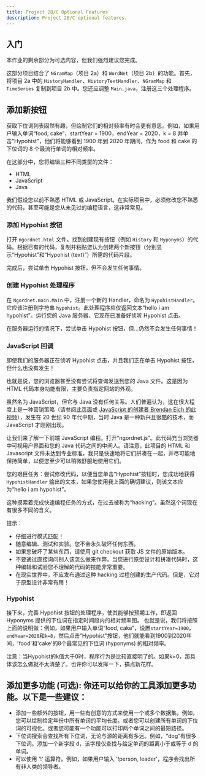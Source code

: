 ```yaml
---
title: Project 2B/C Optional Features
description: Project 2B/C optional features.
---
```


## 入门

本作业的剩余部分为可选内容，但我们强烈建议您完成。

这部分项目结合了 `NGramMap`（项目 2a）和 `WordNet`（项目 2b）的功能。首先，将项目 2a 中的 `HistoryHandler`、`HistoryTextHandler`、`NGramMap` 和 `TimeSeries` 复制到项目 2b 中。您还应调整 `Main.java`，注册这三个处理程序。

## 添加新按钮

获取下位词列表固然有趣，但绘制它们的相对频率有时会更有意思。例如，如果用户输入单词“food, cake”，startYear = 1900，endYear = 2020，k = 8 并单击“Hypohist”，他们将能够看到 1900 年到 2020 年期间，作为 food 和 cake 的下位词的 8 个最流行单词的相对频率。

在这部分中，您将编辑三种不同类型的文件：

- HTML
- JavaScript
- Java

我们假设您以前不熟悉 HTML 或 JavaScript。在实际项目中，必须修改您不熟悉的代码，甚至可能是您从未见过的编程语言，这非常常见。

### 添加 Hypohist 按钮

打开 `ngordnet.html` 文件。找到创建现有按钮（例如 `History` 和 `Hyponyms`）的代码。根据已有的代码，复制并粘贴您认为创建两个新按钮（分别显示“Hypohist”和“Hypohist (text)”）所需的代码片段。

完成后，尝试单击 Hypohist 按钮，但不会发生任何事情。

### 创建 Hypohist 处理程序

在 `Ngordnet.main.Main` 中，注册一个新的 Handler，命名为 `HypohistHandler`。它应该注册到字符串 `hypohist`。此处理程序应仅返回文本“hello i am hypohist”。运行您的 Java 服务器，它现在已准备好侦听 Hypohist 点击。

在服务器运行的情况下，尝试单击 Hypohist 按钮，但...仍然不会发生任何事情！

### JavaScript 回调

即使我们的服务器正在侦听 Hypohist 点击，并且我们正在单击 Hypohist 按钮，但什么也没有发生！

也就是说，您的浏览器甚至没有尝试将查询发送到您的 Java 文件。这是因为 HTML 代码本身功能有限，主要负责指定网站的外观。

虽然名为 JavaScript，但它与 Java 没有任何关系。人们普遍认为，这在很大程度上是一种营销策略（请参阅[此页面](https://www.webucator.com/article/why-javascript-is-called-javascript/)或 [JavaScript 的创建者 Brendan Eich 的此视频](https://www.youtube.com/watch?v=XOmhtfTrRxc&t=125s)），发生在 20 世纪 90 年代中期，当时 Java 是一种新兴且很酷的技术，而 JavaScript 才刚刚出现。

让我们来了解一下前端 JavaScript 编程。打开“ngordnet.js”。此代码充当浏览器中可视用户界面和您的 Java 代码之间的中间人。请注意，此项目的 HTML 和 Javascript 文件未达到专业标准，我只是快速地将它们拼凑在一起，并尽可能地保持简单，以便您至少可以稍微舒服地使用它们。

您的艰巨任务：尝试修改代码，以便当您单击“Hypohist”按钮时，您成功地获得 `HypohistHandler` 输出的文本，如果您使用我上面的确切建议，则该文本应为“hello i am hypohist”。

这种摸索着完成快速编程任务的方式，在过去被称为“hacking”。虽然这个词现在有很多不同的含义。

提示：

- 仔细进行模式匹配！
- 随意编辑、测试和实验。您不会永久破坏任何东西。
- 如果您破坏了某些东西，请使用 git checkout 获取 JS 文件的原始版本。
- 不要通过直接询问别人该怎么做来作弊。当您进行原型设计和拼凑代码时，这种编辑和试验您不理解的代码的技能非常重要。
- 在现实世界中，不应发布通过这种 hacking 过程创建的生产代码。但是，它对于原型设计非常有用！

### Hypohist

接下来，完善 Hypohist 按钮的处理程序，使其能够按预期工作，即返回 Hyponyms 提供的下位词在指定时间段内的相对频率图。
也就是说，我们将按照上面的说明做：例如，如果用户输入单词“food, cake”，设置`startYear=1900`，`endYear=2020`和`k=8`，然后点击“Hypohist”按钮，他们就能看到1900到2020年间，'food'和'cake'的8个最常见的下位词 (hyponyms) 的相对频率。

注意：当Hypohist的k值大于0时，程序行为是比较直接明了的。如果k=0，那具体该怎么做就不太清楚了。也许你可以发挥一下，搞点新花样。

<!--
### 可选：K 为 0 的 Hypohist

如果 K 为 0，则不绘制 k 个最流行的下位词，而应绘制作为给定单词的下位词的所有单词的总权重历史记录。例如，如果用户输入“food, cake”，startYear = 1900，endYear = 2020，k = 8，那么我们将看到“cat”和“dog”的图，其中 cat 代表 cat 的所有下位词的总权重，而“dog”代表 dog 的所有下位词的总权重。

请注意，如果缺少该值，Web 前端会将 k 设置为零。
-->

<!--
### Hypohist（文本）

这有点不太有趣，但您可能会发现返回以下内容很有趣

最后，修改 HTML、javascript 和 Java 代码，以便有一个新的 Hypohist（文本）按钮。此按钮应返回类似于 History（文本）的文本显示，但用于上一节中描述的 hypohist。
-->

<!--
## 发现有趣的东西

最后，一旦您正确实现了此作业的所有功能，您应该使用 `history`、`hyponyms` 或 `hypohist` 按钮来发现一些有趣的东西。如果你发现了什么有趣的，请通过这个 Google 表单 (即将推出) 提交你的发现。

-->

## 添加更多功能 (可选): 你还可以给你的工具添加更多功能。以下是一些建议：

- 添加一些额外的按钮，用一些有创意的方式来使用一个或多个数据集。例如，您可以绘制给定年份中所有单词的平均长度。或者您可以创建所有单词的下位词的可视化。或者您可能有一个功能可以打印两个单词之间的最短路径。
- 下位词搜索会查找所有下位词，无论与源的距离有多远。例如，“dog”有很多下位词。添加一个新字段 d，该字段仅查找与给定单词的距离小于或等于 d 的单词。
- 可以使用 '!' 运算符。例如，如果用户输入 '!person, leader'，程序会找出所有非人类的领导者。
